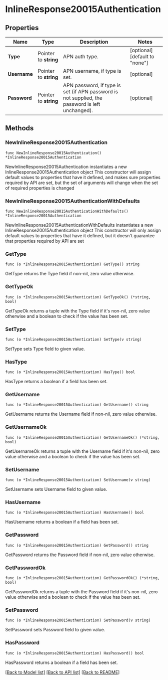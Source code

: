 # InlineResponse20015Authentication

## Properties

Name | Type | Description | Notes
------------ | ------------- | ------------- | -------------
**Type** | Pointer to **string** | APN auth type. | [optional] [default to "none"]
**Username** | Pointer to **string** | APN username, if type is set. | [optional] 
**Password** | Pointer to **string** | APN password, if type is set (if APN password is not supplied, the password is left unchanged). | [optional] 

## Methods

### NewInlineResponse20015Authentication

`func NewInlineResponse20015Authentication() *InlineResponse20015Authentication`

NewInlineResponse20015Authentication instantiates a new InlineResponse20015Authentication object
This constructor will assign default values to properties that have it defined,
and makes sure properties required by API are set, but the set of arguments
will change when the set of required properties is changed

### NewInlineResponse20015AuthenticationWithDefaults

`func NewInlineResponse20015AuthenticationWithDefaults() *InlineResponse20015Authentication`

NewInlineResponse20015AuthenticationWithDefaults instantiates a new InlineResponse20015Authentication object
This constructor will only assign default values to properties that have it defined,
but it doesn't guarantee that properties required by API are set

### GetType

`func (o *InlineResponse20015Authentication) GetType() string`

GetType returns the Type field if non-nil, zero value otherwise.

### GetTypeOk

`func (o *InlineResponse20015Authentication) GetTypeOk() (*string, bool)`

GetTypeOk returns a tuple with the Type field if it's non-nil, zero value otherwise
and a boolean to check if the value has been set.

### SetType

`func (o *InlineResponse20015Authentication) SetType(v string)`

SetType sets Type field to given value.

### HasType

`func (o *InlineResponse20015Authentication) HasType() bool`

HasType returns a boolean if a field has been set.

### GetUsername

`func (o *InlineResponse20015Authentication) GetUsername() string`

GetUsername returns the Username field if non-nil, zero value otherwise.

### GetUsernameOk

`func (o *InlineResponse20015Authentication) GetUsernameOk() (*string, bool)`

GetUsernameOk returns a tuple with the Username field if it's non-nil, zero value otherwise
and a boolean to check if the value has been set.

### SetUsername

`func (o *InlineResponse20015Authentication) SetUsername(v string)`

SetUsername sets Username field to given value.

### HasUsername

`func (o *InlineResponse20015Authentication) HasUsername() bool`

HasUsername returns a boolean if a field has been set.

### GetPassword

`func (o *InlineResponse20015Authentication) GetPassword() string`

GetPassword returns the Password field if non-nil, zero value otherwise.

### GetPasswordOk

`func (o *InlineResponse20015Authentication) GetPasswordOk() (*string, bool)`

GetPasswordOk returns a tuple with the Password field if it's non-nil, zero value otherwise
and a boolean to check if the value has been set.

### SetPassword

`func (o *InlineResponse20015Authentication) SetPassword(v string)`

SetPassword sets Password field to given value.

### HasPassword

`func (o *InlineResponse20015Authentication) HasPassword() bool`

HasPassword returns a boolean if a field has been set.


[[Back to Model list]](../README.md#documentation-for-models) [[Back to API list]](../README.md#documentation-for-api-endpoints) [[Back to README]](../README.md)


